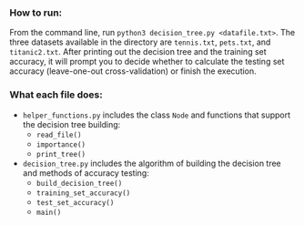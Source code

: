 ### How to run:
From the command line, run ```python3 decision_tree.py <datafile.txt>```. The three datasets available in the directory are ```tennis.txt```, ```pets.txt```, and ```titanic2.txt```. After printing out the decision tree and the training set accuracy, it will prompt you to decide whether to calculate the testing set accuracy (leave-one-out cross-validation) or finish the execution.

### What each file does:
* ```helper_functions.py``` includes the class ```Node``` and functions that support the decision tree building:
  * ```read_file()```
  * ```importance()```
  * ```print_tree()```
* ```decision_tree.py``` includes the algorithm of building the decision tree and methods of accuracy testing:
  * ```build_decision_tree()```
  * ```training_set_accuracy()```
  * ```test_set_accuracy()```
  * ```main()```
